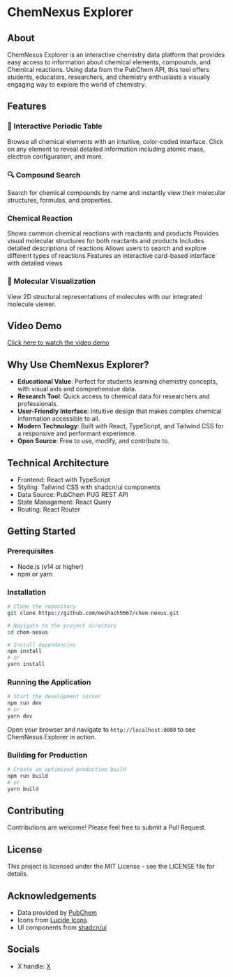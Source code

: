 # ChemNexus Explorer

## About

ChemNexus Explorer is an interactive chemistry data platform that provides easy access to information about chemical elements, compounds, and Chemical reactions. Using data from the PubChem API, this tool offers students, educators, researchers, and chemistry enthusiasts a visually engaging way to explore the world of chemistry.


## Features

### 🧪 Interactive Periodic Table
Browse all chemical elements with an intuitive, color-coded interface. Click on any element to reveal detailed information including atomic mass, electron configuration, and more.

### 🔍 Compound Search
Search for chemical compounds by name and instantly view their molecular structures, formulas, and properties.

### Chemical Reaction
Shows common chemical reactions with reactants and products
Provides visual molecular structures for both reactants and products
Includes detailed descriptions of reactions
Allows users to search and explore different types of reactions
Features an interactive card-based interface with detailed views

### 🧬 Molecular Visualization
View 2D structural representations of molecules with our integrated molecule viewer.

## Video Demo

[Click here to watch the video demo](https://youtu.be/ROk_c7R4_T4)

## Why Use ChemNexus Explorer?

- **Educational Value**: Perfect for students learning chemistry concepts, with visual aids and comprehensive data.
- **Research Tool**: Quick access to chemical data for researchers and professionals.
- **User-Friendly Interface**: Intuitive design that makes complex chemical information accessible to all.
- **Modern Technology**: Built with React, TypeScript, and Tailwind CSS for a responsive and performant experience.
- **Open Source**: Free to use, modify, and contribute to.

## Technical Architecture

- Frontend: React with TypeScript
- Styling: Tailwind CSS with shadcn/ui components
- Data Source: PubChem PUG REST API
- State Management: React Query
- Routing: React Router

## Getting Started

### Prerequisites

- Node.js (v14 or higher)
- npm or yarn

### Installation

```bash
# Clone the repository
git clone https://github.com/meshach5667/chem-nexus.git

# Navigate to the project directory
cd chem-nexus

# Install dependencies
npm install
# or
yarn install
```

### Running the Application

```bash
# Start the development server
npm run dev
# or
yarn dev
```

Open your browser and navigate to `http://localhost:8080` to see ChemNexus Explorer in action.

### Building for Production

```bash
# Create an optimized production build
npm run build
# or
yarn build
```

## Contributing

Contributions are welcome! Please feel free to submit a Pull Request.

## License

This project is licensed under the MIT License - see the LICENSE file for details.

## Acknowledgements

- Data provided by [PubChem](https://pubchem.ncbi.nlm.nih.gov/)
- Icons from [Lucide Icons](https://lucide.dev/)
- UI components from [shadcn/ui](https://ui.shadcn.com/)

## Socials

- X handle: [X](https://x.com/MeshachZakumi)
